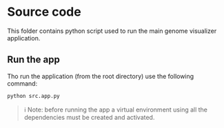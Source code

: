 # Source code 
This folder contains python script used to run the main genome visualizer application.

## Run the app
Tho run the application (from the root directory) use the following command:
```bash
python src.app.py
```
> ℹ Note: before running the app a virtual environment using all the dependencies must be created and activated.